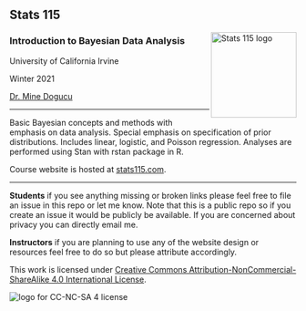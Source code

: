 ## Stats 115 
<img src="img/stats-115-logo.svg" alt="Stats 115 logo" width="150" align = "right"/>


  
### Introduction to Bayesian Data Analysis 
University of California Irvine 

Winter 2021

[Dr. Mine Dogucu](https://minedogucu.com)  

<hr>

Basic Bayesian concepts and methods with emphasis on data analysis. Special emphasis on specification of prior distributions. Includes linear, logistic, and Poisson regression. Analyses are performed using Stan with rstan package in R. 

Course website is hosted at [stats115.com](https://stats115.com).

<hr>

**Students** if you see anything missing or broken links please feel free to file an issue in this repo or let me know. Note that this is a public repo so if you create an issue it would be publicly be available. If you are concerned about privacy you can directly email me.

**Instructors** if you are planning to use any of the website design or resources feel free to do so but please attribute accordingly. 

This work is licensed under [Creative Commons Attribution-NonCommercial-ShareAlike 4.0 International License](http://creativecommons.org/licenses/by-nc-sa/4.0/).

<img src="https://i.creativecommons.org/l/by-nc-sa/4.0/88x31.png" alt="logo for CC-NC-SA 4 license"/>

